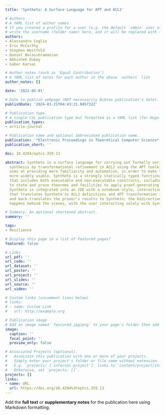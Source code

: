 ```yaml
---
title: 'Syntheto: A Surface Language for APT and ACL2'

# Authors
# A YAML list of author names
# If you created a profile for a user (e.g. the default `admin` user at `content/authors/admin/`), 
# write the username (folder name) here, and it will be replaced with their full name and linked to their profile.
authors:
- Alessandro Coglio
- Eric McCarthy
- Stephen Westfold
- Daniel Balasubramanian
- Abhishek Dubey
- Gabor Karsai

# Author notes (such as 'Equal Contribution')
# A YAML list of notes for each author in the above `authors` list
author_notes: []

date: '2022-05-01'

# Date to publish webpage (NOT necessarily Bibtex publication's date).
publishDate: '2024-01-21T04:43:21.045732Z'

# Publication type.
# A single CSL publication type but formatted as a YAML list (for Hugo requirements).
publication_types:
- article-journal

# Publication name and optional abbreviated publication name.
publication: '*Electronic Proceedings in Theoretical Computer Science*'
publication_short: ''

doi: 10.4204/eptcs.359.13

abstract: Syntheto is a surface language for carrying out formally verified program
  synthesis by transformational refinement in ACL2 using the APT toolkit. Syntheto
  aims at providing more familiarity and automation, in order to make this technology
  more widely usable. Syntheto is a strongly statically typed functional language
  that includes both executable and non-executable constructs, including facilities
  to state and prove theorems and facilities to apply proof-generating transformations.
  Syntheto is integrated into an IDE with a notebook-style, interactive interface
  that translates Syntheto to ACL2 definitions and APT transformation invocations,
  and back-translates the prover's results to Syntheto; the bidirectional translation
  happens behind the scenes, with the user interacting solely with Syntheto.

# Summary. An optional shortened abstract.
summary: ''

tags:
- Resilience

# Display this page in a list of Featured pages?
featured: false

# Links
url_pdf: ''
url_code: ''
url_dataset: ''
url_poster: ''
url_project: ''
url_slides: ''
url_source: ''
url_video: ''

# Custom links (uncomment lines below)
# links:
# - name: Custom Link
#   url: http://example.org

# Publication image
# Add an image named `featured.jpg/png` to your page's folder then add a caption below.
image:
  caption: ''
  focal_point: ''
  preview_only: false

# Associated Projects (optional).
#   Associate this publication with one or more of your projects.
#   Simply enter your project's folder or file name without extension.
#   E.g. `projects: ['internal-project']` links to `content/project/internal-project/index.md`.
#   Otherwise, set `projects: []`.
projects: []
links:
- name: URL
  url: https://doi.org/10.4204%2Feptcs.359.13
---
```


Add the **full text** or **supplementary notes** for the publication here using Markdown formatting.
